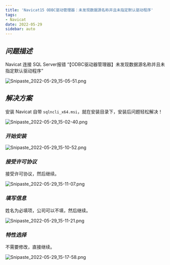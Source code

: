 ```yaml
---
title: 'Navicat15 ODBC驱动管理器：未发现数据源名称并且未指定默认驱动程序'
tags:
- Navicat
date: 2022-05-29
sidebar: auto
---
```


## ***问题描述***

Navicat 连接 SQL Server报错 “【ODBC驱动器管理器】未发现数据源名称并且未指定默认驱动程序”

![Snipaste_2022-05-29_15-05-51.png](https://s2.loli.net/2022/05/29/9aAREC3FTxug2eN.png)

## ***解决方案***

安装 Navicat 自带 `sqlncli_x64.msi`，就在安装目录下，安装后问题轻松解决！

![Snipaste_2022-05-29_15-02-40.png](https://s2.loli.net/2022/05/29/1PTt9Yp7R63Kzay.png)

### ***开始安装***

![Snipaste_2022-05-29_15-10-52.png](https://s2.loli.net/2022/05/29/KJteTRnEmyikXYN.png)

### ***接受许可协议***

接受许可协议，然后继续。

![Snipaste_2022-05-29_15-11-07.png](https://s2.loli.net/2022/05/29/4ol38HNZtAcWvGj.png)

### ***填写信息***

姓名为必填项，公司可以不填，然后继续。

![Snipaste_2022-05-29_15-11-21.png](https://s2.loli.net/2022/05/29/TMyRuJ3PKSAIHh8.png)

### ***特性选择***

不需要修改，直接继续。

![Snipaste_2022-05-29_15-17-58.png](https://s2.loli.net/2022/05/29/2TMF4YL5E9eOA6U.png)

